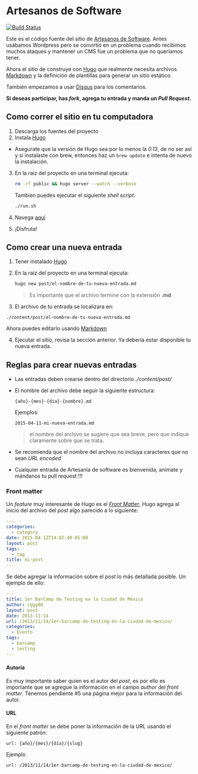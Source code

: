 # Artesanos de Software

[![Build Status](http://jenkins.artesanos.de/buildStatus/icon?job=artesanos.de-website-deploy)](http://jenkins.artesanos.de/job/artesanos.de-website-deploy/)

Este es el código fuente del sitio de [Artesanos de Software][4]. Antes usábamos Wordpress pero se convirtió en un problema cuando recibimos muchos ataques y mantener un CMS fue un problema que no queríamos tener.

Ahora el sitio de construye con [Hugo][1] que realmente necesita archivos [Markdown][3] y la definición de plantillas para generar un sitio estático.

También empezamos a usar [Disqus][6] para los comentarios.

**Si deseas participar, has _fork_, agrega tu entrada y manda un _Pull Request_.**

## Como correr el sitio en tu computadora

1. Descarga los fuentes del proyecto
2. Instala [Hugo][1]
  - Asegurate que la versión de Hugo sea por lo menos la _0.13_, de no ser así y si instalaste con brew, entonces haz un `brew update` e intenta de nuevo la instalación. 
3. En la raiz del proyecto en una terminal ejecuta:

    ```bash
    rm -rf public && hugo server --watch --verbose 
    ```
    
    Tambien puedes ejecutar el siguiente _shell script_:
    
    ```bash
    ./run.sh
    ```
4. Navega [aquí][2]
5. ¡Disfruta!


## Como crear una nueva entrada
 
 1. Tener instalado [Hugo][1]
 2. En la raiz del proyecto en una terminal ejecuta:
 
 
    ```bash
    hugo new post/el-nombre-de-tu-nueva-entrada.md
    ```
    
    > Es importante que el archivo termine con la extensión __.md__
    
 3. El archivo de tu entrada se localizara en:

   ```
   ./content/post/el-nombre-de-tu-nueva-entrada.md
   ```    
   
   Ahora  puedes editarlo usando [Markdown][3]

 4. Ejecutar el sitio, revisa la sección anterior. Ya debería estar disponible tu nueva entrada.

## Reglas para crear nuevas entradas

- Las entradas deben crearse dentro del directorio  _./content/post/_
- El nombre del archivo debe seguir la siguiente estructura:

   ```
   {año}-{mes}-{dia}-{nombre}.md
   ```    
   
   Ejemplos:

   ```
   2015-04-11-mi-nueva-entrada.md
   ```   
   
   > el nombre del archivo se sugiere que sea breve, pero que indique claramente sobre que se trata.

- Se recomienda que el nombre del archivo no incluya caracteres que no sean _URL encoded_
- Cualquier entrada de Artesanía de software es bienvenida, anímate y mándanos tu pull request !!!

### Front matter

Un _feature_ muy interesante de Hugo es el [_Front Matter_][5], Hugo agrega al inicio del archivo del _post_ algo parecido a lo siguiente:


  ```yaml
  ---
  categories:
    - category
  date: 2015-04-12T14:02:40-05:00
  layout: post
  tags:
    - tag
  title: mi-post
  ---
  ```
  
Se debe agregar la información sobre el _post_ lo más detallada posible. Un ejemplo de ello:

  ```yaml
  ---
  title: 1er BarCamp de Testing en la Ciudad de México
  author: cggg88
  layout: post
  date: 2013-11-14
  url: /2013/11/14/1er-barcamp-de-testing-en-la-ciudad-de-mexico/
  categories:
    - Evento
  tags:
    - barcamp
    - testing
  ---
  ```

#### Autoría

Es muy importante saber quien es el autor del _post_, es por ello es importante que se agregue la información en el campo _author_ del _front matter_. Tenemos pendiente #5 una página mejor para la información del autor.


#### URL

En el _front matter_ se debe poner la información de la URL usando el siguiente patrón:

  ```
  url: {año}/{mes}/{día}/{slug}
  ```

  Ejemplo

  ```
  url: /2013/11/14/1er-barcamp-de-testing-en-la-ciudad-de-mexico/
  ```
  
 [1]: http://gohugo.io
 [2]: http://localhost:1313/software
 [3]: http://daringfireball.net/projects/markdown/
 [4]: http://artesanos.de/software
 [5]: http://gohugo.io/content/front-matter/
 [6]: https://disqus.com/
 

